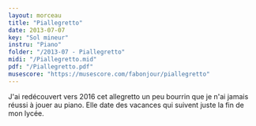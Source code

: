 ```yaml
---
layout: morceau
title: "Piallegretto"
date: 2013-07-07
key: "Sol mineur"
instru: "Piano"
folder: "/2013-07 - Piallegretto"
midi: "/Piallegretto.mid"
pdf: "/Piallegretto.pdf"
musescore: "https://musescore.com/fabonjour/piallegretto"
---
```


J'ai redécouvert vers 2016 cet allegretto un peu bourrin que je n'ai jamais réussi à jouer au piano. Elle date des vacances
qui suivent juste la fin de mon lycée.
